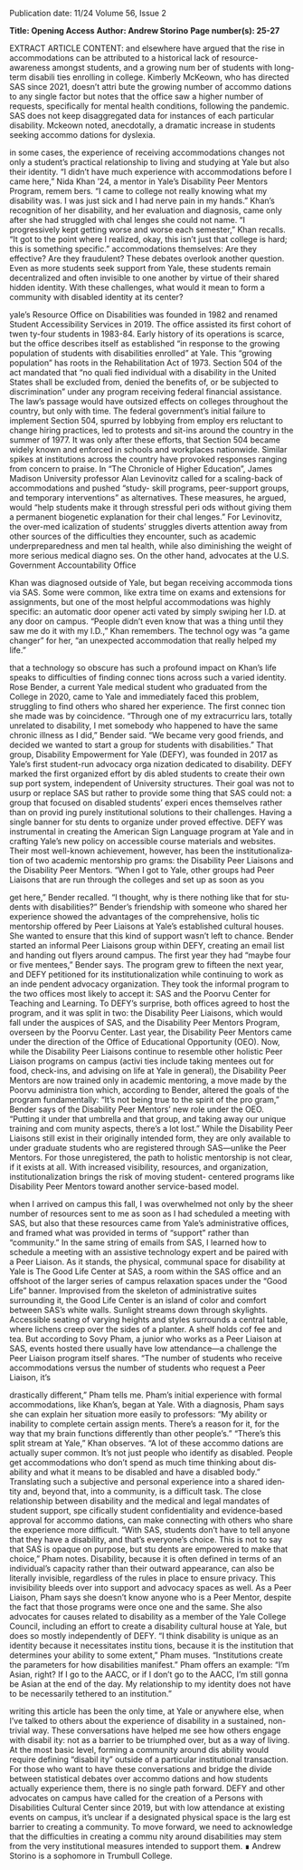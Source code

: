 Publication date: 11/24
Volume 56, Issue 2

**Title: Opening Access**
**Author: Andrew Storino**
**Page number(s): 25-27**

EXTRACT ARTICLE CONTENT:
and elsewhere have argued that the rise 
in accommodations can be attributed to 
a historical lack of resource-awareness 
amongst students, and a growing num­
ber of students with long-term disabili­
ties enrolling in college.
Kimberly 
McKeown, 
who 
has 
directed SAS since 2021, doesn’t attri­
bute the growing number of accommo­
dations to any single factor but notes 
that the office saw a higher number of 
requests, specifically for mental health 
conditions, following the pandemic. SAS 
does not keep disaggregated data for 
instances of each particular disability. 
Mckeown noted, anecdotally, a dramatic 
increase in students seeking accommo­
dations for dyslexia. 


in some cases, the experience of 
receiving accommodations changes not 
only a student’s practical relationship 
to living and studying at Yale but also 
their identity.
“I didn’t have much experience 
with accommodations before I came 
here,” Nida Khan ’24, a mentor in Yale’s 
Disability Peer Mentors Program, remem­
bers. “I came to college not really knowing 
what my disability was. I was just sick and 
I had nerve pain in my hands.” 
Khan’s recognition of her disability, 
and her evaluation and diagnosis, came 
only after she had struggled with chal­
lenges she could not name.
“I progressively kept getting worse 
and worse each semester,” Khan recalls. 
“It got to the point where I realized, okay, 
this isn’t just that college is hard; this is 
something specific.” 
accommodations themselves: Are they 
effective? Are they fraudulent? 
These debates overlook another 
question. Even as more students seek 
support from Yale, these students remain 
decentralized and often invisible to one 
another by virtue of their shared hidden 
identity. With these challenges, what 
would it mean to form a community 
with disabled identity at its center?


yale’s Resource Office on Disabilities 
was founded in 1982 and renamed 
Student Accessibility Services in 2019. 
The office assisted its first cohort of twen­
ty-four students in 1983-84. Early history 
of its operations is scarce, but the office 
describes itself as established “in response 
to the growing population of students 
with disabilities enrolled” at Yale. 
This “growing population” has roots 
in the Rehabilitation Act of 1973. Section 
504 of the act mandated that “no quali­
fied individual with a disability in the 
United States shall be excluded from, 
denied the benefits of, or be subjected 
to discrimination” under any program 
receiving federal financial assistance. The 
law’s passage would have outsized effects 
on colleges throughout the country, but 
only with time. The federal government’s 
initial failure to implement Section 
504, spurred by lobbying from employ­
ers reluctant to change hiring practices, 
led to protests and sit-ins around the 
country in the summer of 1977. It was 
only after these efforts, that Section 504 
became widely known and enforced in 
schools and workplaces nationwide.
Similar spikes at institutions across 
the country have provoked responses 
ranging from concern to praise. In “The 
Chronicle of Higher Education”, James 
Madison University professor Alan 
Levinovitz called for a scaling-back of 
accommodations and pushed “study-
skill programs, peer-support groups, and 
temporary interventions” as alternatives. 
These measures, he argued, would “help 
students make it through stressful peri­
ods without giving them a permanent 
biogenetic explanation for their chal­
lenges.” For Levinovitz, the over-med­
icalization of students’ struggles diverts 
attention away from other sources of 
the difficulties they encounter, such as 
academic underpreparedness and men­
tal health, while also diminishing the 
weight of more serious medical diagno­
ses. On the other hand, advocates at the 
U.S. Government Accountability Office 


Khan was diagnosed outside of 
Yale, but began receiving accommoda­
tions via SAS. Some were common, like 
extra time on exams and extensions 
for assignments, but one of the most 
helpful accommodations was highly 
specific: an automatic door opener acti­
vated by simply swiping her I.D. at any 
door on campus. 
“People didn’t even know that was a 
thing until they saw me do it with my 
I.D.,” Khan remembers. The technol­
ogy was “a game changer” for her, “an 
unexpected accommodation that really 
helped my life.” 


that a technology so obscure has 
such a profound impact on Khan’s life 
speaks to difficulties of finding connec­
tions across such a varied identity. Rose 
Bender, a current Yale medical student 
who graduated from the College in 2020, 
came to Yale and immediately faced this 
problem, struggling to find others who 
shared her experience. The first connec­
tion she made was by coincidence.
“Through one of my extracurricu­
lars, totally unrelated to disability, I met 
somebody who happened to have the 
same chronic illness as I did,” Bender 
said. “We became very good friends, and 
decided we wanted to start a group for 
students with disabilities.” 
That group, Disability Empowerment 
for Yale (DEFY), was founded in 2017 as 
Yale’s first student-run advocacy orga­
nization dedicated to disability. DEFY 
marked the first organized effort by dis­
abled students to create their own sup­
port system, independent of University 
structures. Their goal was not to usurp or 
replace SAS but rather to provide some­
thing that SAS could not: a group that 
focused on disabled students’ experi­
ences themselves rather than on provid­
ing purely institutional solutions to their 
challenges.
Having a single banner for stu­
dents to organize under proved effective. 
DEFY was instrumental in creating the 
American Sign Language program at 
Yale and in crafting Yale’s new policy on 
accessible course materials and websites. 
Their most well-known achievement, 
however, has been the institutionaliza­
tion of two academic mentorship pro­
grams: the Disability Peer Liaisons and 
the Disability Peer Mentors.
“When I got to Yale, other groups 
had Peer Liaisons that are run through 
the colleges and set up as soon as you 


get here,” Bender recalled. “I thought, 
why is there nothing like that for stu­
dents with disabilities?”
Bender’s friendship with someone 
who shared her experience showed the 
advantages of the comprehensive, holis­
tic mentorship offered by Peer Liaisons 
at Yale’s established cultural houses. 
She wanted to ensure that this kind of 
support wasn’t left to chance. Bender 
started an informal Peer Liaisons group 
within DEFY, creating an email list and 
handing out flyers around campus. The 
first year they had “maybe four or five 
mentees,” Bender says. The program 
grew to fifteen the next year, and DEFY 
petitioned for its institutionalization 
while continuing to work as an inde­
pendent advocacy organization.
They took the informal program to 
the two offices most likely to accept it: 
SAS and the Poorvu Center for Teaching 
and Learning. To DEFY’s surprise, both 
offices agreed to host the program, and 
it was split in two: the Disability Peer 
Liaisons, which would fall under the 
auspices of SAS, and the Disability Peer 
Mentors Program, overseen by the 
Poorvu Center.
Last 
year, 
the 
Disability 
Peer 
Mentors came under the direction of the 
Office of Educational Opportunity (OEO). 
Now, while the Disability Peer Liaisons 
continue to resemble other holistic Peer 
Liaison programs on campus (activi­
ties include taking mentees out for food, 
check-ins, and advising on life at Yale in 
general), the Disability Peer Mentors are 
now trained only in academic mentoring, 
a move made by the Poorvu administra­
tion which, according to Bender, altered 
the goals of the program fundamentally: 
“It’s not being true to the spirit of the pro­
gram,” Bender says of the Disability Peer 
Mentors’ new role under the OEO. “Putting 
it under that umbrella and that group, and 
taking away our unique training and com­
munity aspects, there’s a lot lost.” 
While the Disability Peer Liaisons 
still exist in their originally intended 
form, they are only available to under­
graduate students who are registered 
through SAS—unlike the Peer Mentors. 
For those unregistered, the path to 
holistic mentorship is not clear, if it 
exists at all. 
With increased visibility, resources, 
and organization, institutionalization 
brings the risk of moving student-
centered programs like Disability Peer 
Mentors toward another service-based 
model.


when I arrived on campus this fall, I 
was overwhelmed not only by the sheer 
number of resources sent to me as soon 
as I had scheduled a meeting with SAS, 
but also that these resources came from 
Yale’s administrative offices, and framed 
what was provided in terms of “support” 
rather than “community.” In the same 
string of emails from SAS, I learned how 
to schedule a meeting with an assistive 
technology expert and be paired with a 
Peer Liaison. 
As it stands, the physical, communal 
space for disability at Yale is The Good 
Life Center at SAS, a room within the SAS 
office and an offshoot of the larger series 
of campus relaxation spaces under the 
“Good Life” banner. Improvised from 
the skeleton of administrative suites 
surrounding it, the Good Life Center is 
an island of color and comfort between 
SAS’s white walls. Sunlight streams down 
through skylights. Accessible seating of 
varying heights and styles surrounds a 
central table, where lichens creep over 
the sides of a planter. A shelf holds cof­
fee and tea.
But according to Sovy Pham, a 
junior who works as a Peer Liaison at 
SAS, events hosted there usually have 
low attendance—a challenge the Peer 
Liaison program itself shares. 
“The number of students who receive 
accommodations versus the number of 
students who request a Peer Liaison, it’s 


drastically different,” Pham tells me. 
Pham’s initial experience with 
formal accommodations, like Khan’s, 
began at Yale. With a diagnosis, Pham 
says she can explain her situation more 
easily to professors: “My ability or 
inability to complete certain assign­
ments. There’s a reason for it, for the 
way that my brain functions differently 
than other people’s.” 
“There’s this split stream at Yale,” 
Khan observes. “A lot of these accommo­
dations are actually super common. It’s 
not just people who identify as disabled. 
People get accommodations who don’t 
spend as much time thinking about dis­
ability and what it means to be disabled 
and have a disabled body.” 
Translating such a subjective and 
personal experience into a shared iden­
tity and, beyond that, into a community, 
is a difficult task. The close relationship 
between disability and the medical and 
legal mandates of student support, spe­
cifically student confidentiality and 
evidence-based approval for accommo­
dations, can make connecting with others 
who share the experience more difficult. 
“With SAS, students don’t have to 
tell anyone that they have a disability, and 
that’s everyone’s choice. This is not to say 
that SAS is opaque on purpose, but stu­
dents are empowered to make that choice,” 
Pham notes. Disability, because it is often 
defined in terms of an individual’s capacity 
rather than their outward appearance, can 
also be literally invisible, regardless of the 
rules in place to ensure privacy.
This invisibility bleeds over into 
support and advocacy spaces as well. As 
a Peer Liaison, Pham says she doesn’t 
know anyone who is a Peer Mentor, 
despite the fact that those programs 
were once one and the same. She also 
advocates for causes related to disability 
as a member of the Yale College Council, 
including an effort to create a disability 
cultural house at Yale, but does so mostly 
independently of DEFY.
“I think disability is unique as an 
identity because it necessitates institu­
tions, because it is the institution that 
determines your ability to some extent,” 
Pham muses. “Institutions create the 
parameters for how disabilities manifest.”
Pham offers an example: “I’m Asian, 
right? If I go to the AACC, or if I don’t go 
to the AACC, I’m still gonna be Asian at 
the end of the day. My relationship to my 
identity does not have to be necessarily 
tethered to an institution.” 


writing this article has been the 
only time, at Yale or anywhere else, when 
I’ve talked to others about the experience 
of disability in a sustained, non-trivial 
way. These conversations have helped 
me see how others engage with disabil­
ity: not as a barrier to be triumphed over, 
but as a way of living. At the most basic 
level, forming a community around dis­
ability would require defining “disabil­
ity” outside of a particular institutional 
transaction.
For those who want to have these 
conversations and bridge the divide 
between statistical debates over accommo­
dations and how students actually 
experience them, there is no single path 
forward. DEFY and other advocates on 
campus have called for the creation of a 
Persons with Disabilities Cultural Center 
since 2019, but with low attendance at 
existing events on campus, it’s unclear if 
a designated physical space is the larg­
est barrier to creating a community. To 
move forward, we need to acknowledge 
that the difficulties in creating a commu­
nity around disabilities may stem from 
the very institutional measures intended 
to support them. ∎
Andrew Storino is a sophomore in 
Trumbull College.
